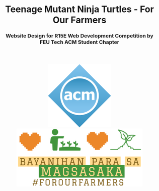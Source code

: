 <h1 align = "center">
    Teenage Mutant Ninja Turtles - For Our Farmers
</h1>
<h3 align = "center">
    Website Design for R15E Web Development Competition by FEU Tech ACM Student Chapter<br>
    <a href = "https://github.com/karumadesu/TMNT_R15E-Website">
        <br><br><br>
        <img src="https://github.com/karumadesu/TMNT_R15E-Website/blob/main/assets/images/logos/ACM-Logo.png" width = "200px">
        <img src="https://github.com/karumadesu/TMNT_R15E-Website/blob/main/assets/images/logos/FOF-Logo.png" width = "400px">
    </a>
</h3>

